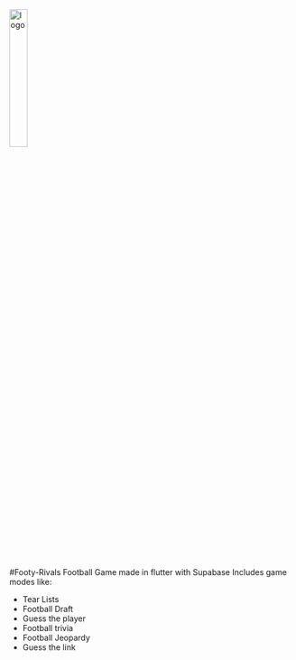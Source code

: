 <img src="https://github.com/JonathanSecondGithub/Footy-Rivals/assets/117745295/edf5dbe4-b72c-47b5-92a3-99c36f90bf89" alt="logo" style="width:25%;height:auto;">

#Footy-Rivals
Football Game made in flutter with Supabase
Includes game modes like:
- Tear Lists
- Football Draft
- Guess the player
- Football trivia
- Football Jeopardy
- Guess the link
